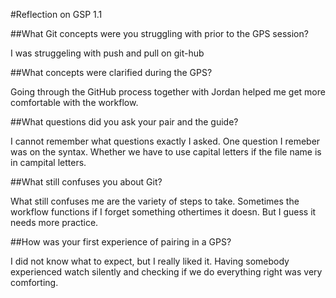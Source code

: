 #Reflection on GSP 1.1

##What Git concepts were you struggling with prior to the GPS session?

I was struggeling with push and pull on git-hub

##What concepts were clarified during the GPS?

Going through the GitHub process together with Jordan helped me get more comfortable with the workflow.

##What questions did you ask your pair and the guide?

I cannot remember what questions exactly I asked. One question I remeber was on the syntax. Whether we have to use capital letters if the file name is in campital letters.

##What still confuses you about Git?

What still confuses me are the variety of steps to take. Sometimes the workflow functions if I forget something othertimes it doesn. But I guess it needs more practice.

##How was your first experience of pairing in a GPS?

I did not know what to expect, but I really liked it. Having somebody experienced watch silently and checking if we do everything right was very comforting.